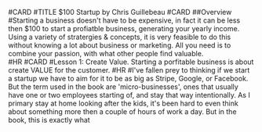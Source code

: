 #CARD
#TITLE $100 Startup by Chris Guillebeau
#CARD
##Overview
#Starting a business doesn't have to be expensive, in fact it can be less then $100 to start a profiatble business, generating your yearly income. Using a variety of stratergies & concepts, it is very feasible to do this without knowing a lot about business or marketing. All you need is to combine your passion, with what other people find valuable.  
#HR 
#CARD
#Lesson 1: Create Value. Starting a porfitable business is about create VALUE for the customer. 
#HR
#I've fallen prey to thinking if we start a startup we have to aim for it to be as big as Stripe, Google, or Facebook. But the term used in the book are 'micro-businesses', ones that usually have one or two employees starting of, and stay that way intentionally.  As I primary stay at home looking after the kids, it's been hard to even think about something more then a couple of hours of work a day. But in the book, this is exactly what 
